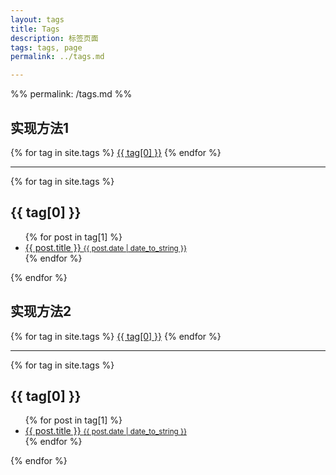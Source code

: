 ```yaml
---
layout: tags
title: Tags
description: 标签页面
tags: tags, page
permalink: ../tags.md

---
```


%%
permalink: /tags.md
%%

## 实现方法1

<div class="tags-expo">
  <div class="tags-expo-list">
    {% for tag in site.tags %}
    <a href="#{{ tag[0] | slugify }}" class="post-tag">{{ tag[0] }}</a>
    {% endfor %}
  </div>
  <hr/>
  <div class="tags-expo-section">
    {% for tag in site.tags %}
    <h2 id="{{ tag[0] | slugify }}">{{ tag[0] }}</h2>
    <ul class="tags-expo-posts">
      {% for post in tag[1] %}
        <a class="post-title" href="{{ site.baseurl }}{{ post.url }}">
      <li>
        {{ post.title }}
      <small class="post-date">{{ post.date | date_to_string }}</small>
      </li>
      </a>
      {% endfor %}
    </ul>
    {% endfor %}
  </div>
</div>

<!-- 為 GitHub 上的 Jekyll 添加 Tags · Rory
https://nk910216.github.io/2017/08/11/UsingTagsForJekyll/ -->

## 实现方法2
<div class="tags-expo">
  <div class="tags-expo-list">
    {% for tag in site.tags %}
    <a href="#{{ tag[0] | slugify }}" class="post-tag">{{ tag[0] }}</a>
    {% endfor %}
  </div>
  <hr/>
  <div class="tags-expo-section">
    {% for tag in site.tags %}
    <h2 id="{{ tag[0] | slugify }}">{{ tag[0] }}</h2>
    <ul class="tags-expo-posts">
      {% for post in tag[1] %}
        <a class="post-title" href="{{ site.baseurl }}{{ post.url }}">
      <li>
        {{ post.title }}
      <small class="post-date">{{ post.date | date_to_string }}</small>
      </li>
      </a>
      {% endfor %}
    </ul>
    {% endfor %}
  </div>
</div>